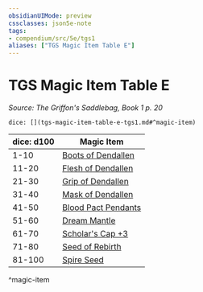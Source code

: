 ```yaml
---
obsidianUIMode: preview
cssclasses: json5e-note
tags:
- compendium/src/5e/tgs1
aliases: ["TGS Magic Item Table E"]
---
```

# TGS Magic Item Table E
*Source: The Griffon's Saddlebag, Book 1 p. 20* 

`dice: [](tgs-magic-item-table-e-tgs1.md#^magic-item)`

| dice: d100 | Magic Item |
|------------|------------|
| 1-10 | [Boots of Dendallen](compendium/items/boots-of-dendallen-tgs1.md) |
| 11-20 | [Flesh of Dendallen](compendium/items/flesh-of-dendallen-tgs1.md) |
| 21-30 | [Grip of Dendallen](compendium/items/grip-of-dendallen-tgs1.md) |
| 31-40 | [Mask of Dendallen](compendium/items/mask-of-dendallen-tgs1.md) |
| 41-50 | [Blood Pact Pendants](compendium/items/blood-pact-pendants-tgs1.md) |
| 51-60 | [Dream Mantle](compendium/items/dream-mantle-tgs1.md) |
| 61-70 | [Scholar's Cap +3](compendium/items/scholars-cap-3-tgs1.md) |
| 71-80 | [Seed of Rebirth](compendium/items/seed-of-rebirth-tgs1.md) |
| 81-100 | [Spire Seed](compendium/items/spire-seed-tgs1.md) |
^magic-item
